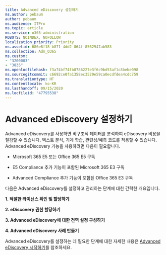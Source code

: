 ```yaml
---
title: Advanced eDiscovery 설정하기
ms.author: pebaum
author: pebaum
ms.audience: ITPro
ms.topic: article
ms.service: o365-administration
ROBOTS: NOINDEX, NOFOLLOW
localization_priority: Priority
ms.assetid: 686e8f18-b871-4dd2-864f-8562947ab583
ms.collection: Adm_O365
ms.custom:
- "3200003"
- "3835"
ms.openlocfilehash: f3a74bf74fb0786227e3f6c9bd53af1c8bebe098
ms.sourcegitcommit: c6692ce0fa1358ec3529e59ca0ecdfdea4cdc759
ms.translationtype: HT
ms.contentlocale: ko-KR
ms.lasthandoff: 09/15/2020
ms.locfileid: "47795538"
---
```

# <a name="set-up-advanced-ediscovery"></a>Advanced eDiscovery 설정하기

Advanced eDiscovery를 사용하면 비구조적 데이터를 분석하여 eDiscovery 비용을 절감할 수 있습니다. 텍스트 분석, 기계 학습, 관련성/예측 코드를 적용할 수 있습니다.  Advanced eDiscovery 기능을 사용하려면 다음이 필요합니다.

- Microsoft 365 E5 또는 Office 365 E5 구독

- E5 Compliance 추가 기능이 포함된 Microsoft 365 E3 구독

- Advanced Compliance 추가 기능이 포함된 Office 365 E3 구독

다음은 Advanced eDiscovery를 설정하고 관리하는 단계에 대한 간략한 개요입니다.

**1. 적절한 라이선스 확인 및 할당하기**

**2. eDiscovery 권한 할당하기**

**3. Advanced eDiscovery에 대한 전역 설정 구성하기**

**4. Advanced eDiscovery 사례 만들기**

Advanced eDiscovery를 설정하는 데 필요한 단계에 대한 자세한 내용은 [Advanced eDiscovery 시작하기](https://docs.microsoft.com/microsoft-365/compliance/get-started-with-advanced-ediscovery?view=o365-worldwide)를 참조하세요.
